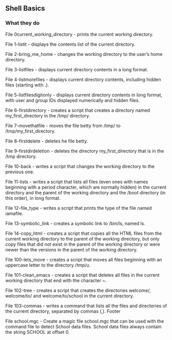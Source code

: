 ## Shell Basics
### What they do
File 0current_working_directory - prints the current working directory.

File 1-listit - displays the contents list of the current directory.

File 2-bring_me_home - changes the working directory to the user’s home directory.

File 3-listfiles - displays current directory contents in a long format.

File 4-listmorefiles - displays current directory contents, including hidden files (starting with .).

File 5-listfilesdigitonly - displays current directory contents in long format, with user and group IDs displayed numerically and hidden files.

File 6-firstdirectory - creates a script that creates a directory named my_first_directory in the /tmp/ directory.

File 7-movethatfile - moves the file betty from /tmp/ to /tmp/my_first_directory.

File 8-firstdelete - deletes he file betty.

File 9-firstdirdeletion - deletes the directory my_first_directory that is in the /tmp directory.

File 10-back - writes a script that changes the working directory to the previous one.

File 11-lists - writes a script that lists all files (even ones with names beginning with a period character, which are normally hidden) in the current directory and the parent of the working directory and the /boot directory (in this order), in long format.

File 12-file_type - writes a script that prints the type of the file named iamafile.

File 13-symbolic_link - creates a symbolic link to /bin/ls, named ls.

File 14-copy_html - creates a script that copies all the HTML files from the current working directory to the parent of the working directory, but only copy files that did not exist in the parent of the working directory or were newer than the versions in the parent of the working directory.

File 100-lets_move - creates a script that moves all files beginning with an uppercase letter to the directory /tmp/u.

File 101-clean_emacs - creates a script that deletes all files in the current working directory that end with the character ~.

File 102-tree - creates a script that creates the directories welcome/, welcome/to/ and welcome/to/school in the current directory.

File 103-commas - writes a command that lists all the files and directories of the current directory, separated by commas (,).
Footer

File school.mgc - Create a magic file school.mgc that can be used with the command file to detect School data files. School data files always contain the string SCHOOL at offset 0.
